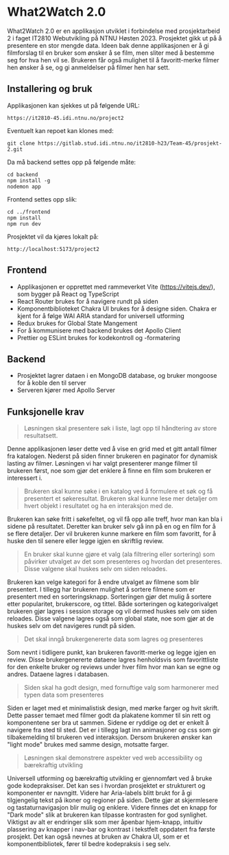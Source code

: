 # What2Watch 2.0

What2Watch 2.0 er en applikasjon utviklet i forbindelse med prosjektarbeid 2 i faget IT2810 Webutvikling på NTNU Høsten 2023. Prosjektet gikk ut på å presentere en stor mengde data.  Ideen bak denne applikasjonen er å gi filmforslag til en bruker som ønsker å se film, men sliter med å bestemme seg for hva hen vil se. Brukeren får også mulighet til å favoritt-merke filmer hen ønsker å se, og gi anmeldelser på filmer hen har sett.

## Installering og bruk

Applikasjonen kan sjekkes ut på følgende URL:

    https://it2810-45.idi.ntnu.no/project2

Eventuelt kan repoet kan klones med:

    git clone https://gitlab.stud.idi.ntnu.no/it2810-h23/Team-45/prosjekt-2.git

Da må backend settes opp på følgende måte:

    cd backend
    npm install -g
    nodemon app

Frontend settes opp slik:

    cd ../frontend
    npm install
    npm run dev

Prosjektet vil da kjøres lokalt på:

    http://localhost:5173/project2

## Frontend

- Applikasjonen er opprettet med rammeverket Vite (https://vitejs.dev/), som bygger på React og TypeScript
- React Router brukes for å navigere rundt på siden
- Komponentbiblioteket Chakra UI brukes for å designe siden. Chakra er kjent for å følge WAI ARIA standard for universell utforming
- Redux brukes for Global State Mangement
- For å kommunisere med backend brukes det Apollo Client
- Prettier og ESLint brukes for kodekontroll og -formatering

## Backend

- Prosjektet lagrer dataen i en MongoDB database, og bruker mongoose for å koble den til server
- Serveren kjører med Apollo Server

## Funksjonelle krav

> Løsningen skal presentere søk i liste, lagt opp til håndtering av store resultatsett.

Denne applikasjonen løser dette ved å vise en grid med et gitt antall filmer fra katalogen. Nederst på siden finner brukeren en paginator for dynamisk lasting av filmer. Løsningen vi har valgt presenterer mange filmer til brukeren først, noe som gjør det enklere å finne en film som brukeren er interessert i.

> Brukeren skal kunne søke i en katalog ved å formulere et søk og få presentert et søkeresultat. Brukeren skal kunne lese mer detaljer om hvert objekt i resultatet og ha en interaksjon med de.

Brukeren kan søke fritt i søkefeltet, og vil få opp alle treff, hvor man kan bla i sidene på resultatet. Deretter kan bruker selv gå inn på en og en film for å se flere detaljer. Der vil brukeren kunne markere en film som favoritt, for å huske den til senere eller legge igjen en skriftlig review.

> En bruker skal kunne gjøre et valg (ala filtrering eller sortering) som påvirker utvalget av det som presenteres og hvordan det presenteres. Disse valgene skal huskes selv om siden reloades.

Brukeren kan velge kategori for å endre utvalget av filmene som blir presentert. I tillegg har brukeren mulighet å sortere filmene som er presentert med en sorteringsknapp. Sorteringen gjør det mulig å sortere etter popularitet, brukerscore, og tittel. Både sorteringen og kategorivalget brukeren gjør lagres i session storage og vil dermed huskes selv om siden reloades. Disse valgene lagres også som global state, noe som gjør at de huskes selv om det navigeres rundt på siden.

> Det skal inngå brukergenererte data som lagres og presenteres

Som nevnt i tidligere punkt, kan brukeren favoritt-merke og legge igjen en review. Disse brukergenererte dataene lagres henholdsvis som favorittliste for den enkelte bruker og reviews under hver film hvor man kan se egne og andres. Dataene lagres i databasen.

> Siden skal ha godt design, med fornuftige valg som harmonerer med typen data som presenteres

Siden er laget med et minimalistisk design, med mørke farger og hvit skrift. Dette passer temaet med filmer godt da plakatene kommer til sin rett og komponentene ser bra ut sammen. Sidene er ryddige og det er enkelt å navigere fra sted til sted. Det er i tillegg lagt inn animasjoner og css som gir tilbakemelding til brukeren ved interaksjon. Dersom brukeren ønsker kan "light mode" brukes med samme design, motsatte farger.

> Løsningen skal demonstrere aspekter ved web accessibility og bærekraftig utvikling

Universell utforming og bærekraftig utvikling er gjennomført ved å bruke gode kodepraksiser. Det kan ses i hvordan prosjektet er strukturert og komponenter er navngitt. Videre har Aria-labels blitt brukt for å gi tilgjengelig tekst på ikoner og regioner på siden. Dette gjør at skjermlesere og tastaturnavigasjon blir mulig og enklere. Videre finnes det en knapp for "Dark mode" slik at brukeren kan tilpasse kontrasten for god synlighet. Viktigst av alt er endringer slik som mer åpenbar hjem-knapp, intuitiv plassering av knapper i nav-bar og kontrast i tekstfelt oppdatert fra første prosjekt. Det kan også nevnes at bruken av Chakra UI, som er et komponentbibliotek, fører til bedre kodepraksis i seg selv.
